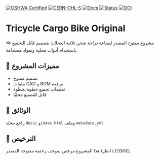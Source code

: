 [![OSHWA Certified](https://img.shields.io/badge/Open--Source--Hardware-DIN%203105--1%20Compliant-blue)](https://certification.oho.wiki)
[![CERN-OHL-S](https://img.shields.io/badge/license-CERN--OHL--S-blue)](https://ohwr.org/project/cernohl)
[![Docs](https://img.shields.io/badge/Documentation-Complete-brightgreen)](#)
[![Status](https://img.shields.io/badge/Build-Passed-brightgreen)](#)
[![DOI](https://zenodo.org/badge/1011780005.svg)](https://doi.org/10.5281/zenodo.15809255)
# Tricycle Cargo Bike Original

🚲 مشروع مفتوح المصدر لصناعة دراجة شحن ثلاثية العجلات بتصميم قابل للتجميع باستخدام أدوات محلية وبمواد مستدامة.

## 🔧 مميزات المشروع
- تصميم مفتوح
- ملفات CAD و BOM مرفقة
- تعليمات تجميع خطوة بخطوة
- قابل للتصنيع محليًا

## 📄 الوثائق
راجع مجلد `docs/` و`index.html` وملف `metadata.yml`.

## 📜 الترخيص
هذا المشروع مرخص بموجب رخصة مفتوحة المصدر (انظر `LICENSE`).


